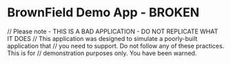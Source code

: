 # BrownField Demo App - BROKEN

// Please note - THIS IS A BAD APPLICATION - DO NOT REPLICATE WHAT IT DOES
// This application was designed to simulate a poorly-built application that
// you need to support. Do not follow any of these practices. This is for 
// demonstration purposes only. You have been warned.
